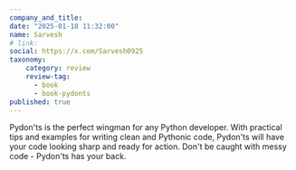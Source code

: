 ```yaml
---
company_and_title: 
date: "2025-01-18 11:32:00"
name: Sarvesh
# link:
social: https://x.com/Sarvesh0925
taxonomy:
    category: review
    review-tag:
      - book
      - book-pydonts
published: true
---
```


Pydon'ts is the perfect wingman for any Python developer. With practical tips and examples for writing clean and Pythonic code, Pydon'ts will have your code looking sharp and ready for action. Don't be caught with messy code - Pydon'ts has your back.
